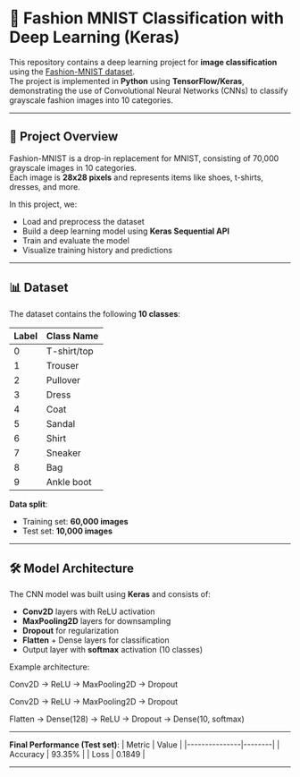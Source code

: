 # 🧥 Fashion MNIST Classification with Deep Learning (Keras)

This repository contains a deep learning project for **image classification** using the [Fashion-MNIST dataset](https://github.com/zalandoresearch/fashion-mnist).  
The project is implemented in **Python** using **TensorFlow/Keras**, demonstrating the use of Convolutional Neural Networks (CNNs) to classify grayscale fashion images into 10 categories.

---

## 📌 Project Overview
Fashion-MNIST is a drop-in replacement for MNIST, consisting of 70,000 grayscale images in 10 categories.  
Each image is **28x28 pixels** and represents items like shoes, t-shirts, dresses, and more.

In this project, we:
- Load and preprocess the dataset
- Build a deep learning model using **Keras Sequential API**
- Train and evaluate the model
- Visualize training history and predictions

---

## 📊 Dataset
The dataset contains the following **10 classes**:

| Label | Class Name         |
|-------|--------------------|
| 0     | T-shirt/top        |
| 1     | Trouser            |
| 2     | Pullover           |
| 3     | Dress              |
| 4     | Coat               |
| 5     | Sandal              |
| 6     | Shirt               |
| 7     | Sneaker             |
| 8     | Bag                 |
| 9     | Ankle boot          |

**Data split**:
- Training set: **60,000 images**
- Test set: **10,000 images**

---

## 🛠 Model Architecture
The CNN model was built using **Keras** and consists of:

- **Conv2D** layers with ReLU activation
- **MaxPooling2D** layers for downsampling
- **Dropout** for regularization
- **Flatten** + Dense layers for classification
- Output layer with **softmax** activation (10 classes)

Example architecture:

Conv2D → ReLU → MaxPooling2D → Dropout

Conv2D → ReLU → MaxPooling2D → Dropout

Flatten → Dense(128) → ReLU → Dropout → Dense(10, softmax)

---

**Final Performance (Test set)**:
| Metric        | Value  |
|---------------|--------|
| Accuracy      | 93.35% |
| Loss          | 0.1849 |

---
